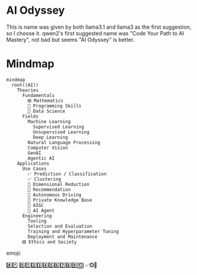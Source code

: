 # AI Odyssey
This is name was given by both llama3.1 and llama3 as the first suggestion, so I choose it. qwen2's first suggested name was "Code Your Path to AI Mastery", not bad but seems "AI Odyssey" is better.

# Mindmap
```mermaid
mindmap
  root((AI))
    Theories
      Fundamentals
        ❎ Mathematics
        🔳 Programming Skills
        🔳 Data Science
      Fields
        Machine Learning
          Supervised Learning
          Unsupervised Learning
          Deep Learning
        Natural Language Processing
        Computer Vision
        GenAI
        Agentic AI
    Applications
      Use Cases
        ✅ Prediction / Classification
        ✅ Clustering
        🔳 Dimensional Reduction
        🔳 Recommendation
        🔳 Autonomous Driving
        🔳 Private Knowledge Base
        🔳 AIGC
        🔳 AI Agent
      Engineering
        Tooling
        Selection and Evaluation
        Training and Hyperparameter Tuning
        Deployment and Maintenance
      ❎ Ethics and Society
```


emoji:

#️⃣*️⃣
0️⃣1️⃣2️⃣3️⃣4️⃣5️⃣6️⃣7️⃣8️⃣9️⃣🔟
✅❎🔳
     